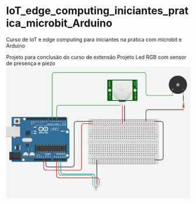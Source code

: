 # IoT_edge_computing_iniciantes_pratica_microbit_Arduino
Curso de IoT e edge computing para iniciantes na prática com microbit e Arduino 

Projeto para conclusão do curso de extensão
Projeto Led RGB com sensor de presença e piezo
<img src = "Led_RGB.png">
